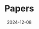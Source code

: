 ---
title: 'Papers'
date: 2024-12-08
type: landing

design:
  # Section spacing
  spacing: '5rem'

# Page sections
sections:
  - block: collection
    content:
      title: Selected Publications
      filters:
        folders:
          - publication
    design:
      view: citation
---